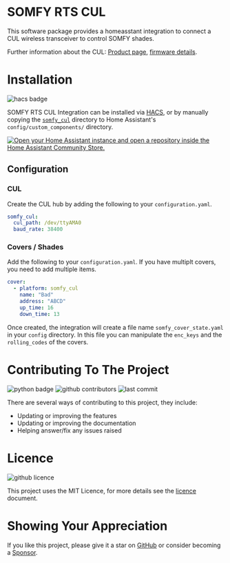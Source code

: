 <!-- GitHub Markdown Reference: https://docs.github.com/en/get-started/writing-on-github/getting-started-with-writing-and-formatting-on-github -->

# SOMFY RTS CUL

This software package provides a homeasstant integration to connect a CUL wireless transceiver to control SOMFY shades.

Further information about the CUL: [Product page](http://busware.de/tiki-index.php?page=CUL), [firmware details](http://culfw.de/).

# Installation

![hacs badge](https://img.shields.io/badge/HACS-Default-orange)

SOMFY RTS CUL Integration can be installed via [HACS](https://hacs.xyz/), or by manually copying the [`somfy_cul`](https://github.com/markuzzi/somfy_cul_integration) directory to Home Assistant's `config/custom_components/` directory.

[![Open your Home Assistant instance and open a repository inside the Home Assistant Community Store.](https://my.home-assistant.io/badges/hacs_repository.svg)](https://my.home-assistant.io/redirect/hacs_repository/?owner=markuzzi&repository=somfy_cul_integration)

## Configuration

### CUL

Create the CUL hub by adding the following to your `configuration.yaml`.

```yaml
somfy_cul:
  cul_path: /dev/ttyAMA0
  baud_rate: 38400
```

### Covers / Shades

Add the following to your `configuration.yaml`. If you have multiplt covers, you need to add multiple items.

```yaml
cover:
  - platform: somfy_cul
    name: "Bad"
    address: "ABCD"
    up_time: 16
    down_time: 13
```

Once created, the integration will create a file name `somfy_cover_state.yaml` in your `config` directory. In this file you can manipulate the `enc_keys` and the `rolling_codes` of the covers.


# Contributing To The Project

![python badge](https://img.shields.io/badge/Made%20with-Python-orange)
![github contributors](https://img.shields.io/github/contributors/markuzzi/hacs_somfy_cul?color=orange)
![last commit](https://img.shields.io/github/last-commit/markuzzi/hacs_somfy_cul?color=orange)

There are several ways of contributing to this project, they include:

- Updating or improving the features
- Updating or improving the documentation
- Helping answer/fix any issues raised

# Licence

![github licence](https://img.shields.io/badge/Licence-MIT-orange)

This project uses the MIT Licence, for more details see the [licence](/doc/licence.md) document.

# Showing Your Appreciation

If you like this project, please give it a star on [GitHub](https://github.com/markuzzi/somfy_cul_integration) or consider becoming a [Sponsor](https://github.com/sponsors/markuzzi).
